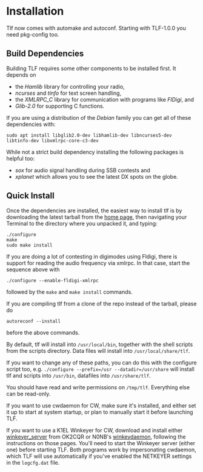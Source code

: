 # Installation

Tlf now comes with automake and autoconf.
Starting with TLF-1.0.0 you need pkg-config too.

## Build Dependencies

Building TLF requires some other components to be installed first. 
It depends on

* the _Hamlib_ library for controlling your radio,
* _ncurses_ and _tinfo_ for text screen handling,
* the _XMLRPC_C_ library for communication with programs like _FlDigi_, and
* _Glib-2.0_ for supporting C functions.

If you are using a distribution of the _Debian_ family you can get all of these dependencies with:

```
sudo apt install libglib2.0-dev libhamlib-dev libncurses5-dev libtinfo-dev libxmlrpc-core-c3-dev
```

While not a strict build dependency installing the following packages is
helpful too:

* _sox_ for audio signal handling during SSB contests and
* _xplanet_ which allows you to see the latest DX spots on the globe.


## Quick Install

Once the dependencies are installed, the easiest way to install tlf is by downloading the latest tarball from the [home page](https://tlf.github.io), then navigating your Terminal to the directory where you unpacked it, and typing:

```
./configure
make
sudo make install
```

If you are doing a lot of contesting in digimodes using Fldigi, there is support for reading the audio frequency via xmlrpc. In that case, start the sequence above with

```
./configure --enable-fldigi-xmlrpc
```

followed by the `make` and `make install` commands.

If you are compiling tlf from a clone of the repo instead of the tarball, please do

```
autoreconf --install
```

before the above commands.

By default, tlf will install into `/usr/local/bin`, together with the
shell scripts from the scripts directory. Data files will install into
`/usr/local/share/tlf`.

If you want to change any of these paths, you can do this with the
configure script too, e.g. `./configure --prefix=/usr --datadir=/usr/share`
will install tlf and scripts into `/usr/bin`, datafiles into `/usr/share/tlf`.

You should have read and write permissions on `/tmp/tlf`. Everything else can be read-only.

If you want to use cwdaemon for CW, make sure it's installed, and either set it up to start at system startup, or plan to manually start it before launching TLF. 

If you want to use a K1EL Winkeyer for CW, download and install either [winkeyer_server](https://github.com/ok2cqr/winkeyer_server) from OK2CQR or N0NB's [winkeydaemon](https://github.com/N0NB/winkeydaemon), following the instructions on those pages. You'll need to start the Winkeyer server (either one) before starting TLF. Both programs work by impersonating cwdaemon, which TLF will use automatically if you've enabled the NETKEYER settings in the `logcfg.dat` file.
